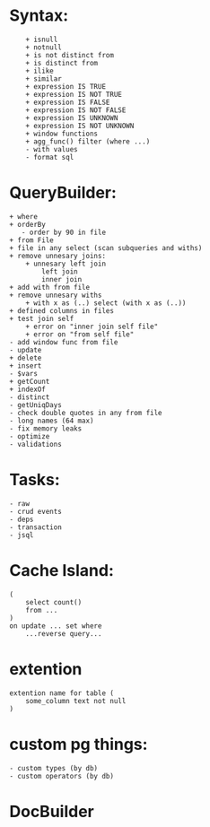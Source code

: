 # Syntax:
		+ isnull
		+ notnull
		+ is not distinct from
        + is distinct from
		+ ilike
		+ similar
		+ expression IS TRUE
		+ expression IS NOT TRUE
		+ expression IS FALSE
		+ expression IS NOT FALSE
		+ expression IS UNKNOWN
		+ expression IS NOT UNKNOWN
		+ window functions
        + agg_func() filter (where ...)
        - with values
        - format sql

# QueryBuilder:
    + where
    + orderBy
       - order by 90 in file
    + from File
    + file in any select (scan subqueries and withs)
    + remove unnesary joins:
        + unnesary left join
            left join
            inner join
    + add with from file
    + remove unnesary withs
        + with x as (..) select (with x as (..))
    + defined columns in files
    + test join self
        + error on "inner join self file"
        + error on "from self file"
    - add window func from file
    - update
    + delete
    + insert
    - $vars
    + getCount
    + indexOf
    - distinct
    - getUniqDays
    - check double quotes in any from file
    - long names (64 max)
    - fix memory leaks
    - optimize
    - validations

# Tasks:
	- raw
    - crud events
    - deps
    - transaction
	- jsql

# Cache Island:
    (
        select count()
        from ...
    )
    on update ... set where
        ...reverse query...

# extention
    extention name for table (
        some_column text not null
    )

# custom pg things:
    - custom types (by db)
    - custom operators (by db)

# DocBuilder
